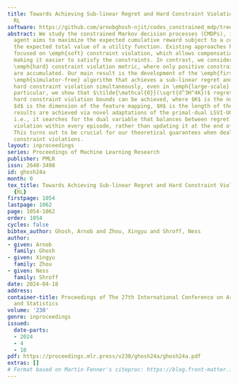 ```yaml
---
title: Towards Achieving Sub-linear Regret and Hard Constraint Violation in Model-free
  RL
software: https://github.com/arnobghosh-njit/codes_constrained_mdp/tree/main
abstract: We study the constrained Markov decision processes (CMDPs), in which an
  agent aims to maximize the expected cumulative reward subject to a constraint on
  the expected total value of a utility function. Existing approaches have primarily
  focused on \emph{soft} constraint violation, which allows compensation across episodes,
  making it easier to satisfy the constraints. In contrast, we consider a stronger
  \emph{hard} constraint violation metric, where only positive constraint violations
  are accumulated. Our main result is the development of the \emph{first model-free},
  \emph{simulator-free} algorithm that achieves a sub-linear regret and a sub-linear
  hard constraint violation simultaneously, even in \emph{large-scale} systems. In
  particular, we show that $\tilde{\mathcal{O}}(\sqrt{d^3H^4K})$ regret and $\tilde{\mathcal{O}}(\sqrt{d^3H^4K})$
  hard constraint violation bounds can be achieved, where $K$ is the number of episodes,
  $d$ is the dimension of the feature mapping, $H$ is the length of the episode. Our
  results are achieved via novel adaptations of the primal-dual LSVI-UCB algorithm,
  i.e., it searches for the dual variable that balances between regret and constraint
  violation within every episode, rather than updating it at the end of each episode.
  This turns out to be crucial for our theoretical guarantees when dealing with hard
  constraint violations.
layout: inproceedings
series: Proceedings of Machine Learning Research
publisher: PMLR
issn: 2640-3498
id: ghosh24a
month: 0
tex_title: Towards Achieving Sub-linear Regret and Hard Constraint Violation in Model-free
  {RL}
firstpage: 1054
lastpage: 1062
page: 1054-1062
order: 1054
cycles: false
bibtex_author: Ghosh, Arnob and Zhou, Xingyu and Shroff, Ness
author:
- given: Arnob
  family: Ghosh
- given: Xingyu
  family: Zhou
- given: Ness
  family: Shroff
date: 2024-04-18
address:
container-title: Proceedings of The 27th International Conference on Artificial Intelligence
  and Statistics
volume: '238'
genre: inproceedings
issued:
  date-parts:
  - 2024
  - 4
  - 18
pdf: https://proceedings.mlr.press/v238/ghosh24a/ghosh24a.pdf
extras: []
# Format based on Martin Fenner's citeproc: https://blog.front-matter.io/posts/citeproc-yaml-for-bibliographies/
---
```

